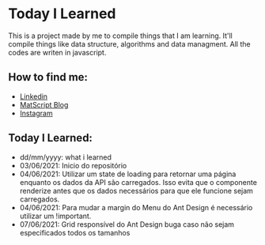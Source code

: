 # Today I Learned

This is a project made by me to compile things that I am learning. It'll compile things like data structure, algorithms and data managment. All the codes are writen in javascript.

## How to find me:

- [Linkedin](https://linkedin.com/in/mat-alcantara)
- [MatScript Blog](https://blog.matscript.com)
- [Instagram](https://instagram.com/mat.alcantara)

## Today I Learned:

- dd/mm/yyyy: what i learned
- 03/06/2021: Inicio do repositório
- 04/06/2021: Utilizar um state de loading para retornar uma página enquanto os dados da API são carregados. Isso evita que o componente renderize antes que os dados necessários para que ele funcione sejam carregados.
- 04/06/2021: Para mudar a margin do Menu do Ant Design é necessário utilizar um !important.
- 07/06/2021: Grid responsível do Ant Design buga caso não sejam especificados todos os tamanhos
